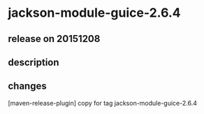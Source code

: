 # jackson-module-guice-2.6.4

## release on 20151208

## description

## changes

[maven-release-plugin] copy for tag jackson-module-guice-2.6.4

